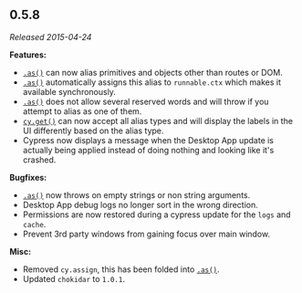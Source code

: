 ## 0.5.8

_Released 2015-04-24_

**Features:**

- [`.as()`](/api/commands/as) can now alias primitives and objects other than
  routes or DOM.
- [`.as()`](/api/commands/as) automatically assigns this alias to `runnable.ctx`
  which makes it available synchronously.
- [`.as()`](/api/commands/as) does not allow several reserved words and will
  throw if you attempt to alias as one of them.
- [`cy.get()`](/api/commands/get) can now accept all alias types and will
  display the labels in the UI differently based on the alias type.
- Cypress now displays a message when the Desktop App update is actually being
  applied instead of doing nothing and looking like it's crashed.

**Bugfixes:**

- [`.as()`](/api/commands/as) now throws on empty strings or non string
  arguments.
- Desktop App debug logs no longer sort in the wrong direction.
- Permissions are now restored during a cypress update for the `logs` and
  `cache`.
- Prevent 3rd party windows from gaining focus over main window.

**Misc:**

- Removed `cy.assign`, this has been folded into [`.as()`](/api/commands/as).
- Updated `chokidar` to `1.0.1`.

